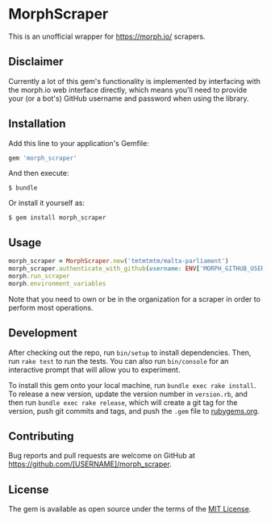 # MorphScraper

This is an unofficial wrapper for https://morph.io/ scrapers.

## Disclaimer

Currently a lot of this gem's functionality is implemented by interfacing with the morph.io web interface directly, which means you'll need to provide your (or a bot's) GitHub username and password when using the library.

## Installation

Add this line to your application's Gemfile:

```ruby
gem 'morph_scraper'
```

And then execute:

    $ bundle

Or install it yourself as:

    $ gem install morph_scraper

## Usage

```ruby
morph_scraper = MorphScraper.new('tmtmtmtm/malta-parliament')
morph_scraper.authenticate_with_github(username: ENV['MORPH_GITHUB_USERNAME'], password: ENV['MORPH_GITHUB_PASSWORD'])
morph.run_scraper
morph.environment_variables
```

Note that you need to own or be in the organization for a scraper in order to perform most operations.

## Development

After checking out the repo, run `bin/setup` to install dependencies. Then, run `rake test` to run the tests. You can also run `bin/console` for an interactive prompt that will allow you to experiment.

To install this gem onto your local machine, run `bundle exec rake install`. To release a new version, update the version number in `version.rb`, and then run `bundle exec rake release`, which will create a git tag for the version, push git commits and tags, and push the `.gem` file to [rubygems.org](https://rubygems.org).

## Contributing

Bug reports and pull requests are welcome on GitHub at https://github.com/[USERNAME]/morph_scraper.


## License

The gem is available as open source under the terms of the [MIT License](http://opensource.org/licenses/MIT).

